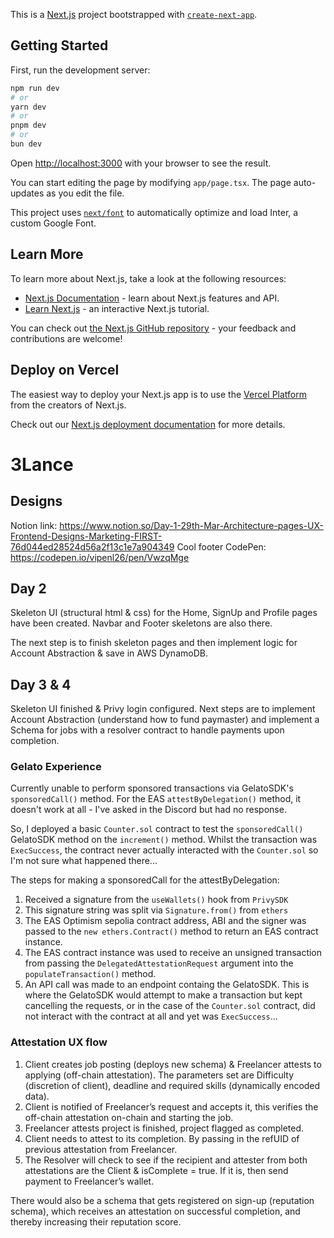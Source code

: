 This is a [Next.js](https://nextjs.org/) project bootstrapped with [`create-next-app`](https://github.com/vercel/next.js/tree/canary/packages/create-next-app).

## Getting Started

First, run the development server:

```bash
npm run dev
# or
yarn dev
# or
pnpm dev
# or
bun dev
```

Open [http://localhost:3000](http://localhost:3000) with your browser to see the result.

You can start editing the page by modifying `app/page.tsx`. The page auto-updates as you edit the file.

This project uses [`next/font`](https://nextjs.org/docs/basic-features/font-optimization) to automatically optimize and load Inter, a custom Google Font.

## Learn More

To learn more about Next.js, take a look at the following resources:

- [Next.js Documentation](https://nextjs.org/docs) - learn about Next.js features and API.
- [Learn Next.js](https://nextjs.org/learn) - an interactive Next.js tutorial.

You can check out [the Next.js GitHub repository](https://github.com/vercel/next.js/) - your feedback and contributions are welcome!

## Deploy on Vercel

The easiest way to deploy your Next.js app is to use the [Vercel Platform](https://vercel.com/new?utm_medium=default-template&filter=next.js&utm_source=create-next-app&utm_campaign=create-next-app-readme) from the creators of Next.js.

Check out our [Next.js deployment documentation](https://nextjs.org/docs/deployment) for more details.

# 3Lance

## Designs

Notion link: https://www.notion.so/Day-1-29th-Mar-Architecture-pages-UX-Frontend-Designs-Marketing-FIRST-76d044ed28524d56a2f13c1e7a904349
Cool footer CodePen: https://codepen.io/vipenl26/pen/VwzqMge

## Day 2

Skeleton UI (structural html & css) for the Home, SignUp and Profile pages have been created. Navbar and Footer skeletons are also there.

The next step is to finish skeleton pages and then implement logic for Account Abstraction & save in AWS DynamoDB.

## Day 3 & 4

Skeleton UI finished & Privy login configured. Next steps are to implement Account Abstraction (understand how to fund paymaster) and implement a Schema for jobs with a resolver contract to handle payments upon completion.

### Gelato Experience

Currently unable to perform sponsored transactions via GelatoSDK's `sponsoredCall()` method. For the EAS `attestByDelegation()` method, it doesn't work at all - I've asked in the Discord but had no response.

So, I deployed a basic `Counter.sol` contract to test the `sponsoredCall()` GelatoSDK method on the `increment()` method. Whilst the transaction was `ExecSuccess`, the contract never actually interacted with the `Counter.sol` so I'm not sure what happened there...

The steps for making a sponsoredCall for the attestByDelegation:

1. Received a signature from the `useWallets()` hook from `PrivySDK`
2. This signature string was split via `Signature.from()` from `ethers`
3. The EAS Optimism sepolia contract address, ABI and the signer was passed to the `new ethers.Contract()` method to return an EAS contract instance.
4. The EAS contract instance was used to receive an unsigned transaction from passing the `DelegatedAttestationRequest` argument into the `populateTransaction()` method.
5. An API call was made to an endpoint containg the GelatoSDK. This is where the GelatoSDK would attempt to make a transaction but kept cancelling the requests, or in the case of the `Counter.sol` contract, did not interact with the contract at all and yet was `ExecSuccess`...

### Attestation UX flow

1. Client creates job posting (deploys new schema) & Freelancer attests to applying (off-chain attestation). The parameters set are Difficulty (discretion of client), deadline and required skills (dynamically encoded data).
2. Client is notified of Freelancer’s request and accepts it, this verifies the off-chain attestation on-chain and starting the job.
3. Freelancer attests project is finished, project flagged as completed.
4. Client needs to attest to its completion. By passing in the refUID of previous attestation from Freelancer.
5. The Resolver will check to see if the recipient and attester from both attestations are the Client & isComplete = true. If it is, then send payment to Freelancer’s wallet.

There would also be a schema that gets registered on sign-up (reputation schema), which receives an attestation on successful completion, and thereby increasing their reputation score.
